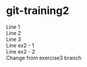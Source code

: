 # git-training2

Line 1  
Line 2  
Line 3  
Line ex2 - 1  
Line ex2 - 2  
Change from exercise3 branch  
